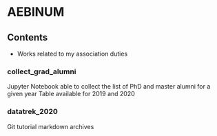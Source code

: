 # AEBINUM

## Contents

- Works related to my association duties

### collect_grad_alumni
Jupyter Notebook able to collect the list of PhD and master alumni for a given year
Table available for 2019 and 2020

### datatrek_2020
Git tutorial markdown archives

